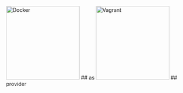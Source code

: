 <img src="./slides/images/docker2.png" alt="Docker" style="height: 200px"/>
## as
<img src="./slides/images/vagrant.png" alt="Vagrant" style="height: 200px"/>
## provider
